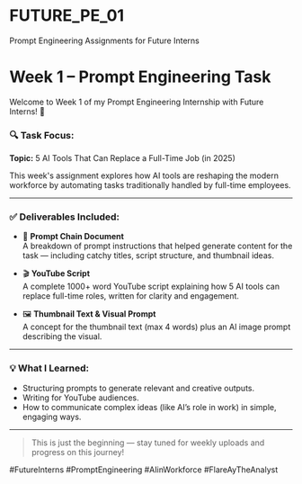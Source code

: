 # FUTURE_PE_01
Prompt Engineering Assignments for Future Interns
# Week 1 – Prompt Engineering Task

Welcome to Week 1 of my Prompt Engineering Internship with Future Interns! 🚀

### 🔍 Task Focus:
**Topic:** 5 AI Tools That Can Replace a Full-Time Job (in 2025)

This week's assignment explores how AI tools are reshaping the modern workforce by automating tasks traditionally handled by full-time employees.

---

### ✅ Deliverables Included:

- 🧠 **Prompt Chain Document**  
  A breakdown of prompt instructions that helped generate content for the task — including catchy titles, script structure, and thumbnail ideas.

- 🎬 **YouTube Script**  
  A complete 1000+ word YouTube script explaining how 5 AI tools can replace full-time roles, written for clarity and engagement.

- 🖼️ **Thumbnail Text & Visual Prompt**  
  A concept for the thumbnail text (max 4 words) plus an AI image prompt describing the visual.

---

### 💡 What I Learned:
- Structuring prompts to generate relevant and creative outputs.
- Writing for YouTube audiences.
- How to communicate complex ideas (like AI’s role in work) in simple, engaging ways.

---

> This is just the beginning — stay tuned for weekly uploads and progress on this journey!

#FutureInterns #PromptEngineering #AIinWorkforce #FlareAyTheAnalyst
